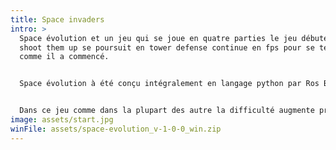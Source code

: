 ```yaml
---
title: Space invaders
intro: >
  Space évolution et un jeu qui se joue en quatre parties le jeu débute en mode
  shoot them up se poursuit en tower defense continue en fps pour se terminer
  comme il a commencé.


  Space évolution à été conçu intégralement en langage python par Ros Billy et Duval Rémy, sa conception à débuter le 21/09/20.


  Dans ce jeu comme dans la plupart des autre la difficulté augmente progressivement mais ce qui le différencie des autres c'est son changement de gameplay.
image: assets/start.jpg
winFile: assets/space-evolution_v-1-0-0_win.zip
---
```

